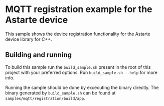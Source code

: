 <!--
Copyright 2025 SECO Mind Srl

SPDX-License-Identifier: Apache-2.0
-->

# MQTT registration example for the Astarte device

This sample shows the device registration functionality for the Astarte device library for C++.

## Building and running

To build this sample run the `build_sample.sh` present in the root of this project with your
preferred options. Run `build_sample.sh --help` for more info.

Running the sample should be done by excecuting the binary directly.
The binary generated by `build_sample.sh` can be found at `samples/mqtt/registration/build/app`.

